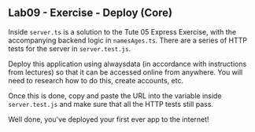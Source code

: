 ## Lab09 - Exercise - Deploy (Core)

Inside `server.ts` is a solution to the Tute 05 Express Exercise, with the accompanying backend logic in `namesAges.ts`. There are a series of HTTP tests for the server in `server.test.js`.

Deploy this application using alwaysdata (in accordance with instructions from lectures) so that it can be accessed online from anywhere. You will need to research how to do this, create accounts, etc.

Once this is done, copy and paste the URL into the variable inside `server.test.js` and make sure that all the HTTP tests still pass.

Well done, you've deployed your first ever app to the internet!
